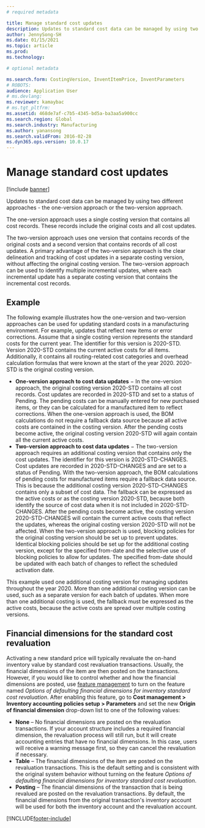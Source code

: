 ```yaml
---
# required metadata

title: Manage standard cost updates
description: Updates to standard cost data can be managed by using two different approaches - the one-version approach or the two-version approach. 
author: JennySong-SH
ms.date: 01/15/2021
ms.topic: article
ms.prod: 
ms.technology: 

# optional metadata

ms.search.form: CostingVersion, InventItemPrice, InventParameters
# ROBOTS: 
audience: Application User
# ms.devlang: 
ms.reviewer: kamaybac
# ms.tgt_pltfrm: 
ms.assetid: 468de7af-c7b5-4345-bd5a-ba3aa5a900cc
ms.search.region: Global
ms.search.industry: Manufacturing
ms.author: yanansong
ms.search.validFrom: 2016-02-28
ms.dyn365.ops.version: 10.0.17
---
```


# Manage standard cost updates

[!include [banner](../includes/banner.md)]

Updates to standard cost data can be managed by using two different approaches - the one-version approach or the two-version approach.

The one-version approach uses a single costing version that contains all cost records. These records include the original costs and all cost updates.

The two-version approach uses one version that contains records of the original costs and a second version that contains records of all cost updates. A primary advantage of the two-version approach is the clear delineation and tracking of cost updates in a separate costing version, without affecting the original costing version. The two-version approach can be used to identify multiple incremental updates, where each incremental update has a separate costing version that contains the incremental cost records.

## Example

The following example illustrates how the one-version and two-version approaches can be used for updating standard costs in a manufacturing environment. For example, updates that reflect new items or error corrections. Assume that a single costing version represents the standard costs for the current year. The identifier for this version is 2020-STD. Version 2020-STD contains the current active costs for all items. Additionally, it contains all routing-related cost categories and overhead calculation formulas that were known at the start of the year 2020. 2020-STD is the original costing version.

- **One-version approach to cost data updates** − In the one-version approach, the original costing version 2020-STD contains all cost records. Cost updates are recorded in 2020-STD and set to a status of Pending. The pending costs can be manually entered for new purchased items, or they can be calculated for a manufactured item to reflect corrections. When the one-version approach is used, the BOM calculations do not require a fallback data source because all active costs are contained in the costing version. After the pending costs become active, the original costing version 2020-STD will again contain all the current active costs.
- **Two-version approach to cost data updates** − The two-version approach requires an additional costing version that contains only the cost updates. The identifier for this version is 2020-STD-CHANGES. Cost updates are recorded in 2020-STD-CHANGES and are set to a status of Pending. With the two-version approach, the BOM calculations of pending costs for manufactured items require a fallback data source. This is because the additional costing version 2020-STD-CHANGES contains only a subset of cost data. The fallback can be expressed as the active costs or as the costing version 2020-STD, because both identify the source of cost data when it is not included in 2020-STD-CHANGES. After the pending costs become active, the costing version 2020-STD-CHANGES will contain the current active costs that reflect the updates, whereas the original costing version 2020-STD will not be affected. When the two-version approach is used, blocking policies for the original costing version should be set up to prevent updates. Identical blocking policies should be set up for the additional costing version, except for the specified from-date and the selective use of blocking policies to allow for updates. The specified from-date should be updated with each batch of changes to reflect the scheduled activation date.

This example used one additional costing version for managing updates throughout the year 2020. More than one additional costing version can be used, such as a separate version for each batch of updates. When more than one additional costing is used, the fallback must be expressed as the active costs, because the active costs are spread over multiple costing versions.

## Financial dimensions for the standard cost revaluation

Activating a new standard price will typically revaluate the on-hand inventory value by standard cost revaluation transactions. Usually, the financial dimensions of the item are then posted on the transactions. However, if you would like to control whether and how the financial dimensions are posted, use [feature management](../../fin-ops-core/fin-ops/get-started/feature-management/feature-management-overview.md) to turn on the feature named *Options of defaulting financial dimensions for inventory standard cost revaluation*. After enabling this feature, go to **Cost management > Inventory accounting policies setup > Parameters** and set the new **Origin of financial dimension** drop-down list to one of the following values:

- **None** – No financial dimensions are posted on the revaluation transactions. If your account structure includes a required financial dimension, the revaluation process will still run, but it will create accounting entries that have no financial dimensions. In this case, users will receive a warning message first, so they can cancel the revaluation if necessary.
- **Table**  – The financial dimensions of the item are posted on the revaluation transactions. This is the default setting and is consistent with the original system behavior without turning on the feature *Options of defaulting financial dimensions for inventory standard cost revaluation*.
- **Posting** – The financial dimensions of the transaction that is being revalued are posted on the revaluation transactions. By default, the financial dimensions from the original transaction's inventory account will be used for both the inventory account and the revaluation account.


[!INCLUDE[footer-include](../../includes/footer-banner.md)]
